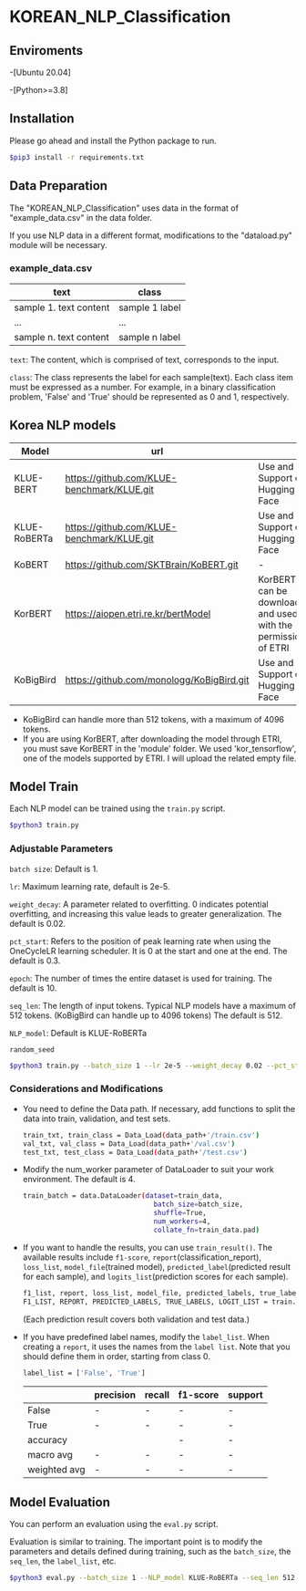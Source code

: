 # KOREAN_NLP_Classification

## Enviroments
-[Ubuntu 20.04]

-[Python>=3.8]

## Installation
Please go ahead and install the Python package to run.

```sh
$pip3 install -r requirements.txt
```

## Data Preparation
The "KOREAN_NLP_Classification" uses data in the format of "example_data.csv" in the data folder.

If you use NLP data in a different format, modifications to the "dataload.py" module will be necessary.


### example_data.csv
|text|class|
|--------|--------|
|sample 1. text content|sample 1 label|
|...|...|
|sample n. text content|sample n label|

`text`: The content, which is comprised of text, corresponds to the input.

`class`: The class represents the label for each sample(text). Each class item must be expressed as a number. For example, in a binary classification problem, 'False' and 'True' should be represented as 0 and 1, respectively.

## Korea NLP models
|Model|url||
|----------|-----------|-----------|
|KLUE-BERT|https://github.com/KLUE-benchmark/KLUE.git|Use and Support on Hugging Face|
|KLUE-RoBERTa|https://github.com/KLUE-benchmark/KLUE.git|Use and Support on Hugging Face|
|KoBERT|https://github.com/SKTBrain/KoBERT.git|-|
|KorBERT|https://aiopen.etri.re.kr/bertModel|KorBERT can be downloaded and used with the permission of ETRI|
|KoBigBird|https://github.com/monologg/KoBigBird.git|Use and Support on Hugging Face|

* KoBigBird can handle more than 512 tokens, with a maximum of 4096 tokens.
* If you are using KorBERT, after downloading the model through ETRI, you must save KorBERT in the 'module' folder. We used 'kor_tensorflow', one of the models supported by ETRI. I will upload the related empty file.

## Model Train
Each NLP model can be trained using the `train.py` script.
```sh
$python3 train.py
```

### Adjustable Parameters
`batch size`: Default is 1.

`lr`: Maximum learning rate, default is 2e-5.

`weight_decay`: A parameter related to overfitting. 0 indicates potential overfitting, and increasing this value leads to greater generalization. The default is 0.02.

`pct_start`: Refers to the position of peak learning rate when using the OneCycleLR learning scheduler. It is 0 at the start and one at the end. The default is 0.3.

`epoch`: The number of times the entire dataset is used for training. The default is 10.

`seq_len`: The length of input tokens. Typical NLP models have a maximum of 512 tokens. (KoBigBird can handle up to 4096 tokens) The default is 512.

`NLP_model`: Default is KLUE-RoBERTa

`random_seed`
```sh
$python3 train.py --batch_size 1 --lr 2e-5 --weight_decay 0.02 --pct_start 0.3 --epoch 10 --NLP_model KLUE-RoBERTa --seq_len 512 --random_seed 102 --data_path ./data
```

### Considerations and Modifications
* You need to define the Data path. If necessary, add functions to split the data into train, validation, and test sets.
  ```sh
  train_txt, train_class = Data_Load(data_path+'/train.csv')
  val_txt, val_class = Data_Load(data_path+'/val.csv')
  test_txt, test_class = Data_Load(data_path+'/test.csv')
  ```
* Modify the num_worker parameter of DataLoader to suit your work environment. The default is 4.
  ```sh
  train_batch = data.DataLoader(dataset=train_data,
                                  batch_size=batch_size,
                                  shuffle=True,
                                  num_workers=4,
                                  collate_fn=train_data.pad)
  ```
* If you want to handle the results, you can use `train_result()`. The available results include `f1-score`, `report`(classification_report), `loss_list`, `model_file`(trained model), `predicted_label`(predicted result for each sample), and `logits_list`(prediction scores for each sample).
  ```sh
  f1_list, report, loss_list, model_file, predicted_labels, true_labels, logits_list = train.train_result()
  F1_LIST, REPORT, PREDICTED_LABELS, TRUE_LABELS, LOGIT_LIST = train.test_result() 
  ```
  (Each prediction result covers both validation and test data.)
  
* If you have predefined label names, modify the `label_list`. When creating a `report`, it uses the names from the `label list`. Note that you should define them in order, starting from class 0.
  ```sh
  label_list = ['False', 'True']
  ```
  ||precision|recall|f1-score|support|
  |---|---|---|---|---|
  |False|-|-|-|-|
  |True|-|-|-|-|
  |accuracy|||-|-|
  |macro avg|-|-|-|-|
  |weighted avg|-|-|-|-|

## Model Evaluation
You can perform an evaluation using the `eval.py` script.

Evaluation is similar to training. The important point is to modify the parameters and details defined during training, such as the `batch_size`, the `seq_len`, the `label_list`, etc.
```sh
$python3 eval.py --batch_size 1 --NLP_model KLUE-RoBERTa --seq_len 512 --data_path ./data
```
